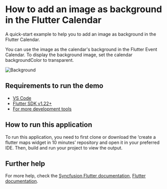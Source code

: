 # How to add an image as background in the Flutter Calendar

A quick-start example to help you to add an image as background in the Flutter Calendar.

You can use the image as the calendar's background in the Flutter Event Calendar. To display the background image, set the calendar backgroundColor to transparent.

![Background](https://user-images.githubusercontent.com/46158936/205010806-a12f63aa-e7e8-4b38-b244-77f60d2a6a32.gif)

## Requirements to run the demo
* [VS Code](https://code.visualstudio.com/download)
* [Flutter SDK v1.22+](https://flutter.dev/docs/development/tools/sdk/overview)
* [For more development tools](https://flutter.dev/docs/development/tools/devtools/overview)

## How to run this application
To run this application, you need to first clone or download the ‘create a flutter maps widget in 10 minutes’ repository and open it in your preferred IDE. Then, build and run your project to view the output.

## Further help
For more help, check the [Syncfusion Flutter documentation](https://help.syncfusion.com/flutter/introduction/overview),
 [Flutter documentation](https://flutter.dev/docs/get-started/install).
